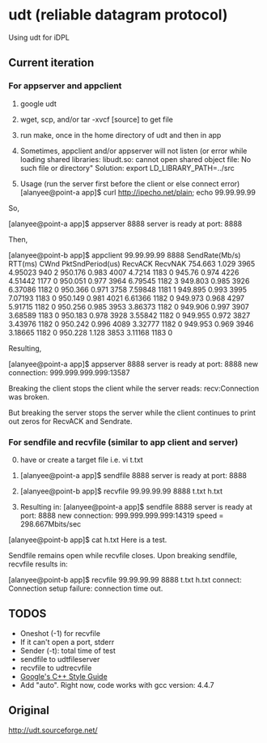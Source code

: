 udt (reliable datagram protocol)
=========================

Using udt for iDPL

## Current iteration

### For appserver and appclient

1. google udt
2. wget, scp, and/or tar -xvcf [source] to get file
3. run make, once in the home directory of udt and then in app
4. Sometimes, appclient and/or appserver will not listen (or error while loading shared libraries: libudt.so: cannot open shared object file: No such file or directory"
Solution:
export LD_LIBRARY_PATH=../src


5. Usage
(run the server first before the client or else connect  error)
[alanyee@point-a app]$ curl http://ipecho.net/plain; echo
    99.99.99.99

So,

[alanyee@point-a app]$ appserver 8888
server is ready at port: 8888

Then,

[alanyee@point-b app]$ appclient 99.99.99.99 8888
SendRate(Mb/s)	RTT(ms)	CWnd	PktSndPeriod(us)	RecvACK	RecvNAK
754.663		1.029	3965	4.95023			940	2
950.176		0.983	4007	4.7214			1183	0
945.76		0.974	4226	4.51442			1177	0
950.051		0.977	3964	6.79545			1182	3
949.803		0.985	3926	6.37086			1182	0
950.366		0.971	3758	7.59848			1181	1
949.895		0.993	3995	7.07193			1183	0
950.149		0.981	4021	6.61366			1182	0
949.973		0.968	4297	5.91715			1182	0
950.256		0.985	3953	3.86373			1182	0
949.906		0.997	3907	3.68589			1183	0
950.183		0.978	3928	3.55842			1182	0
949.955		0.972	3827	3.43976			1182	0
950.242		0.996	4089	3.32777			1182	0
949.953		0.969	3946	3.18665			1182	0
950.228		1.128	3853	3.11168			1183	0

Resulting,

[alanyee@point-a app]$ appserver 8888
server is ready at port: 8888
new connection: 999.999.999.999:13587


Breaking the client stops the client while the server reads:
recv:Connection was broken.

But breaking the server stops the server while the client continues to print 
out zeros for RecvACK and Sendrate.

### For sendfile and recvfile (similar to app client and server)

0. have or create a target file i.e. 
vi t.txt

1. [alanyee@point-a app]$ sendfile 8888
server is ready at port: 8888

2. [alanyee@point-b app]$ recvfile 99.99.99.99 8888 t.txt h.txt

3. Resulting in:
[alanyee@point-a app]$ sendfile 8888
server is ready at port: 8888
new connection: 999.999.999.999:14319
speed = 298.667Mbits/sec

[alanyee@point-b app]$ cat h.txt
Here is a test.

Sendfile remains open while recvfile closes. Upon breaking sendfile, recvfile results in:

[alanyee@point-b app]$ recvfile 99.99.99.99 8888 t.txt h.txt
connect: Connection setup failure: connection time out.

## TODOS
* Oneshot (-1) for recvfile
* If it can't open a port, stderr
* Sender (-t): total time of test
* sendfile to udtfileserver
* recvfile to udtrecvfile
* [Google's C++ Style Guide](https://google.github.io/styleguide/cppguide.html)
* Add "auto". Right now, code works with gcc version: 4.4.7

## Original

http://udt.sourceforge.net/